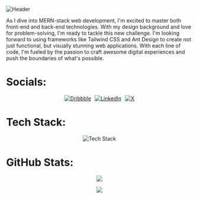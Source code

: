 ![Header](https://i.ibb.co/k23J5Ft/banner.png)

As I dive into MERN-stack web development, I'm excited to master both front-end and back-end technologies. With my design background and love for problem-solving, I'm ready to tackle this new challenge. I'm looking forward to using frameworks like Tailwind CSS and Ant Design to create not just functional, but visually stunning web applications. With each line of code, I'm fueled by the passion to craft awesome digital experiences and push the boundaries of what's possible.


# Socials:

<div align="center">
    <a href="https://dribbble.com/alexuniverse" style="padding-right: 6px;"><img src="https://i.ibb.co/7W6fQhg/Dribbble.png" alt="Dribbble"></a>
    <a href="https://www.linkedin.com/in/alex-sarker" style="padding-right: 6px;"><img src="https://i.ibb.co/yX3KjBk/LinkedIn.png" alt="LinkedIn"></a>
    <a href="https://x.com/https://www.linkedin.com/in/alex-sarker-9129951b3/"><img src="https://i.ibb.co/fq0Zcrt/Twitter.png" alt="X"></a>
</div>


# Tech Stack:

<div align="center">
    <img src="https://i.ibb.co/mBSzyQC/Frame-23.png" alt="Tech Stack">
</div>


# GitHub Stats:

<div align="center">

![](https://github-readme-streak-stats.herokuapp.com/?user=alexsarker&theme=radical&hide_border=true&background=3032A9&stroke=603DA1)<br/>

[![](https://visitcount.itsvg.in/api?id=alexsarker&icon=0&color=0)](https://visitcount.itsvg.in)
</div>




